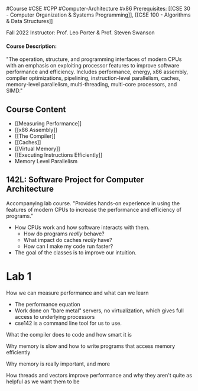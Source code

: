 #Course #CSE #CPP #Computer-Architecture #x86
Prerequisites: [[CSE 30 - Computer Organization & Systems Programming]], [[CSE 100 - Algorithms & Data Structures]]

Fall 2022
Instructor: Prof. Leo Porter & Prof. Steven Swanson

#### Course Description:  
"The operation, structure, and programming interfaces of modern CPUs with an emphasis on exploiting processor features to improve software performance and efficiency. Includes performance, energy, x86 assembly, compiler optimizations, pipelining, instruction-level parallelism, caches, memory-level parallelism, multi-threading, multi-core processors, and SIMD."

## Course Content
- [[Measuring Performance]]
- [[x86 Assembly]]
- [[The Compiler]]
- [[Caches]]
- [[Virtual Memory]]
- [[Executing Instructions Efficiently]]
- Memory Level Parallelism

## 142L: Software Project for Computer Architecture
Accompanying lab course. "Provides hands-on experience in using the features of modern CPUs to increase the performance and efficiency of programs."

- How CPUs work and how software interacts with them.
	- How do programs *really* behave?
	- What impact do caches *really* have?
	- How can I make my code run faster?
- The goal of the classes is to improve our intuition.

# Lab 1
How we can measure performance and what can we learn
- The performance equation
- Work done on "bare metal" servers, no virtualization, which gives full access to underlying processors
- cse142 is a command line tool for us to use.


What the compiler does to code and how smart it is

Why memory is slow and how to write programs that access memory efficiently

Why memory is really important, and more

How threads and vectors improve performance and why they aren't quite as helpful as we want them to be
